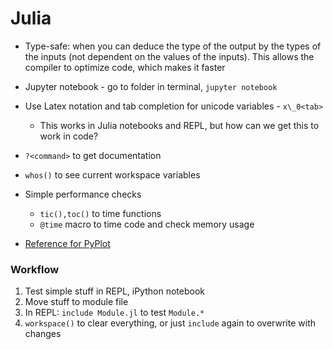 # Julia

* Type-safe: when you can deduce the type of the output by the types of the inputs (not dependent on the values of the inputs). This allows the compiler to optimize code, which makes it faster

* Jupyter notebook - go to folder in terminal, `jupyter notebook`
* Use Latex notation and tab completion for unicode variables - `x\_0<tab>`
    * This works in Julia notebooks and REPL, but how can we get this to work in code?
* `?<command>` to get documentation
* `whos()` to see current workspace variables
* Simple performance checks
    * `tic(),toc()` to time functions
    * `@time` macro to time code and check memory usage
* [Reference for PyPlot](https://gist.github.com/gizmaa/7214002)

### Workflow

1. Test simple stuff in REPL, iPython notebook
2. Move stuff to module file
3. In REPL: `include Module.jl` to test `Module.*`
4. `workspace()` to clear everything, or just `include` again to overwrite with changes
